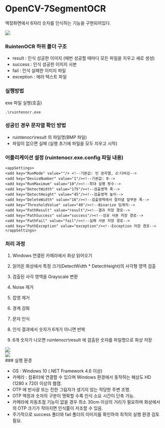 # OpenCV-7SegmentOCR

액정화면에서 6자리 숫자를 인식하는 기능을 구현되어있다.
<div>
<img src="https://user-images.githubusercontent.com/31661769/90608750-ffc1e100-e23d-11ea-9076-3b9449fb2632.jpg" />    
</div>

### RuintenOCR 하위 폴더 구조

* result : 인식 성공한 이미지 (매번 성공할 때마다 모든 파일을 지우고 새로 생성)
* success : 인식 성공한 이미지 사본
* fail : 인식 실패한 이미지 파일
* exception : 에러 텍스트 파일

### 실행방법

exe 파일 실행(호출)

    .\ruintenocr.exe

### 성공인 경우 문자열 확인 방법

* ruintenocr\result 의 파일명(BMP 파일)
* 파일이 없으면 실패 (실행 초기에 파일을 모두 지우고 시작)

### 어플리케이션 설정 (ruintenocr.exe.config 파일 내용)

    <appSettings>
    <add key="RunMode" value=""/> <!--기본값: 빈 문자열, d:디버깅-->
    <add key="DeviceNumber" value="1"/><!--기본값: 0-->
    <add key="RunMaximum" value="10"/><!--최대 실행 횟수-->
    <add key="DetectWidth" value="175"/><!--검출영역 폭-->
    <add key="DetectHeight" value="45"/><!--검출영역 높이-->
    <add key="DeleteWidth" value="16"/><!--검출영역에서 잘라낼 앞부분 폭-->
    <add key="ThresholdValue" value="40"/><!--Binarize 임계치-->
    <add key="PathResult" value="result"/><!--결과 저장 경로-->
    <add key="PathSuccess" value="success"/><!--성공 사본 저장 경로-->
    <add key="PathFail" value="fail"/><!--실패 사본 저장 경로-->
    <add key="PathException" value="exception"/><!--Exception 저장 경로-->
    </appSettings> 

  
### 처리 과정

1. Windows 연결된 카메라에서 화상 읽어오기
2. 읽어온 화상에서 특정 크기(DetectWidth * DetectHeight)의 사각형 영역 검출
3. 검출된 사각 영역을 Grayscale 변환
4. Noise 제거
5. 잡영 제거
6. 경계 강화

7. 문자 인식
8. 인식 결과에서 숫자가 6개가 아니면 반복
9. 6개 숫자가 나오면 ruintenocr\result 에 검출된 숫자를 파일명으로 화상 저장

<div>
<img src="https://user-images.githubusercontent.com/31661769/90608748-ff294a80-e23d-11ea-895a-d14fc29bc232.png" />    
</div>
<div>
<img src="https://user-images.githubusercontent.com/31661769/90608743-fdf81d80-e23d-11ea-8030-8507ebd4fca3.png" />    
</div>
### 실행 환경

* OS : Windows 10 (.NET Framework 4.6 이상)
* 카메라 : 컴퓨터에 연결할 수 있으며 Windows 환경에서 동작하는 해상도 HD (1280 x 720) 이상의 웹캠.
* OTP 에 반사광 또는 진한 그림자가 생기지 않는 적당한 주변 조명.
* OTP 액정과 숫자의 구분이 명확할 수록 인식 소요 시간이 단축 가능.
* 카메라에 자동초점 기능이 없을 경우 최소 30cm 이상의 거리가 필요하며 화상에서의 OTP 크기가 작아지면 인식률이 저조할 수 있음.
* 주기적으로 success 폴더와 fail 폴더의 이미지를 확인하여 최적의 실행 환경 검토 필요.
